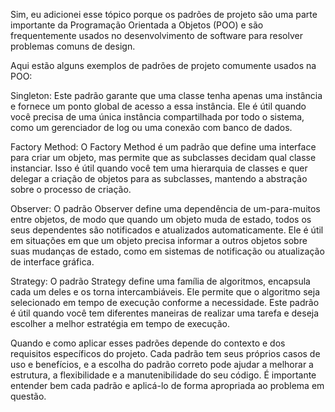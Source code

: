 Sim, eu adicionei esse tópico porque os padrões de projeto são uma parte importante da Programação Orientada a Objetos (POO) e são frequentemente usados no desenvolvimento de software para resolver problemas comuns de design.

Aqui estão alguns exemplos de padrões de projeto comumente usados na POO:

Singleton: Este padrão garante que uma classe tenha apenas uma instância e fornece um ponto global de acesso a essa instância. Ele é útil quando você precisa de uma única instância compartilhada por todo o sistema, como um gerenciador de log ou uma conexão com banco de dados.

Factory Method: O Factory Method é um padrão que define uma interface para criar um objeto, mas permite que as subclasses decidam qual classe instanciar. Isso é útil quando você tem uma hierarquia de classes e quer delegar a criação de objetos para as subclasses, mantendo a abstração sobre o processo de criação.

Observer: O padrão Observer define uma dependência de um-para-muitos entre objetos, de modo que quando um objeto muda de estado, todos os seus dependentes são notificados e atualizados automaticamente. Ele é útil em situações em que um objeto precisa informar a outros objetos sobre suas mudanças de estado, como em sistemas de notificação ou atualização de interface gráfica.

Strategy: O padrão Strategy define uma família de algoritmos, encapsula cada um deles e os torna intercambiáveis. Ele permite que o algoritmo seja selecionado em tempo de execução conforme a necessidade. Este padrão é útil quando você tem diferentes maneiras de realizar uma tarefa e deseja escolher a melhor estratégia em tempo de execução.

Quando e como aplicar esses padrões depende do contexto e dos requisitos específicos do projeto. Cada padrão tem seus próprios casos de uso e benefícios, e a escolha do padrão correto pode ajudar a melhorar a estrutura, a flexibilidade e a manutenibilidade do seu código. É importante entender bem cada padrão e aplicá-lo de forma apropriada ao problema em questão.